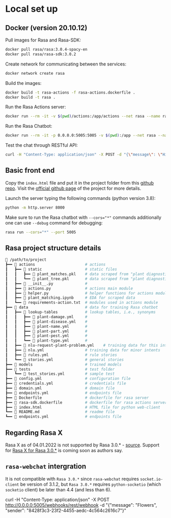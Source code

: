 # Local set up

## Docker (version 20.10.12)

Pull images for Rasa and Rasa-SDK:
```bash
docker pull rasa/rasa:3.0.4-spacy-en
docker pull rasa/rasa-sdk:3.0.2
```

Create network for communicating between the services:
```bash
docker network create rasa
```

Build the images:
```bash
docker build -t rasa-actions -f rasa-actions.dockerfile .
docker build -t rasa .
```

Run the Rasa Actions server:
```bash
docker run --rm -it -v $(pwd)/actions:/app/actions --net rasa --name rasa-actions rasa-actions
```

Run the Rasa Chatbot:
```bash
docker run --rm -it -p 0.0.0.0:5005:5005 -v $(pwd):/app --net rasa --name rasa rasa rasa
```

Test the chat through RESTful API:
```bash
curl -H "Content-Type: application/json" -X POST -d "{\"message\": \"Hi\", \"sender\": \"1\"}" "0.0.0.0:5005/webhooks/rest/webhook"
```


## Basic front end

Copy the `index.html` file and put it in the project folder from this [github repo](https://github.com/RasaHQ/how-to-rasa/tree/main/video-10-connectors). Visit the [official github page](https://github.com/scalableminds/chatroom) of the project for more details. 

Launch the server typing the following commands (python version 3.8):
```bash
python -m http.server 8000
```

Make sure to run the Rasa chatbot with `--cors="*"` commands additionally one can use `--debug` command for debugging:
```bash
rasa run --cors="*" --port 5005
```

## Rasa project structure details

```bash
📂 /path/to/project
┣━━ 📂 actions                      # actions
┃   ┣━━ 📂 static                   # static files
┃   ┃   ┣━━ 🔢 plant_matches.pkl    # data scraped from "plant diagnostic matrix"
┃   ┃   ┗━━ 🔢 plant_tree.pkl       # data scraped from "plant diagnostic matrix"
┃   ┣━━ 🐍 __init__.py              #
┃   ┣━━ 🐍 actions.py               # actions main module
┃   ┣━━ 🐍 helper.py                # helper functions for actions module
┃   ┣━━ 🐍 plant_matching.ipynb     # EDA for scraped data
┃   ┗━━ 🐍 requirements-action.txt  # modules used in actions module
┣━━ 📂 data                         # data for training Rasa chatbot
┃   ┣━━ 📂 lookup-tables            # lookup tables, i.e., synonyms
┃   ┃   ┣━━ 📄 plant-damage.yml     # 
┃   ┃   ┣━━ 📄 plant-disease.yml    #
┃   ┃   ┣━━ 📄 plant-name.yml       #
┃   ┃   ┣━━ 📄 plant-part.yml       #
┃   ┃   ┣━━ 📄 plant-pest.yml       #
┃   ┃   ┗━━ 📄 plant-type.yml       #
┃   ┣━━ 📄 nlu-request-plant-problem.yml    # training data for this intent
┃   ┣━━ 📄 nlu.yml                  # training data for minor intents
┃   ┣━━ 📄 rules.yml                # rule stories
┃   ┗━━ 📄 stories.yml              # general stories
┣━━ 📂 models                       # trained models
┣━━ 📂 tests                        # test folder
┃   ┗━━ 📄 test_stories.yml         # sample test
┣━━ 📄 config.yml                   # configuration file
┣━━ 📄 credentials.yml              # credentials file
┣━━ 📄 domain.yml                   # domain file
┣━━ 📄 endpoints.yml                # endpoints file
┣━━ 🐋 Dockerfile                   # dockerfile for rasa server
┣━━ 🐋 rasa-sdk.dockerfile          # dockerfile for rasa actions server
┣━━ 📄 index.html                   # HTML file for python web-client
┗━━ 📄 README.md                    # readme file
┗━━ 📄 endpoints.yml                # endpoints file
```

## Regarding Rasa X

Rasa X as of 04.01.2022 is not supported by Rasa 3.0.* - [source](https://rasa.com/docs/rasa-x/changelog/compatibility-matrix/). Support for [Rasa X for Rasa 3.0.*](https://forum.rasa.com/t/rasa-x-3-0/49700) is coming soon as authors say.

## `rasa-webchat` intergration

It is not compatible with `Rasa 3.0.*` since `rasa-webchat` requires `socket.io-client` be version of 3.1.2, but `Rasa 3.0.*` requires `python-socketio` (which `socketio` client) be later than 4.4 (and less than 6).

curl -H "Content-Type: application/json" -X POST http://0.0.0.0:5005/webhooks/rest/webhook -d "{\"message\": \"Flowers\", \"sender\": \"8428f3c3-23f2-4455-aedc-4c564c2616c7\"}"